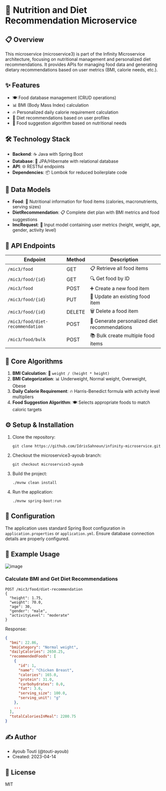 # 🥗 Nutrition and Diet Recommendation Microservice

## 📋 Overview
This microservice (microservice3) is part of the Infinity Microservice architecture, focusing on nutritional management and personalized diet recommendations. It provides APIs for managing food data and generating dietary recommendations based on user metrics (BMI, calorie needs, etc.).

## ✨ Features
- 🍽️ Food database management (CRUD operations)
- 📊 BMI (Body Mass Index) calculation
- 🔥 Personalized daily calorie requirement calculation
- 🍳 Diet recommendations based on user profiles
- 🧮 Food suggestion algorithm based on nutritional needs

## 🛠️ Technology Stack
- **Backend**: ☕ Java with Spring Boot
- **Database**: 💾 JPA/Hibernate with relational database
- **API**: 🌐 RESTful endpoints
- **Dependencies**: 📦 Lombok for reduced boilerplate code

## 📝 Data Models
- **Food**: 🍎 Nutritional information for food items (calories, macronutrients, serving sizes)
- **DietRecommendation**: 📋 Complete diet plan with BMI metrics and food suggestions
- **ImcRequest**: 📝 Input model containing user metrics (height, weight, age, gender, activity level)

## 🔌 API Endpoints

| Endpoint | Method | Description |
|----------|--------|-------------|
| `/mic3/food` | GET | 📋 Retrieve all food items |
| `/mic3/food/{id}` | GET | 🔍 Get food by ID |
| `/mic3/food` | POST | ➕ Create a new food item |
| `/mic3/food/{id}` | PUT | 🔄 Update an existing food item |
| `/mic3/food/{id}` | DELETE | 🗑️ Delete a food item |
| `/mic3/food/diet-recommendation` | POST | 💪 Generate personalized diet recommendations |
| `/mic3/food/bulk` | POST | 📚 Bulk create multiple food items |

## 🧠 Core Algorithms
1. **BMI Calculation**: 📏 `weight / (height * height)`
2. **BMI Categorization**: 📊 Underweight, Normal weight, Overweight, Obese
3. **Daily Calorie Requirement**: 🔥 Harris-Benedict formula with activity level multipliers
4. **Food Suggestion Algorithm**: 🍽️ Selects appropriate foods to match caloric targets

## ⚙️ Setup & Installation

1. Clone the repository:
   ```
   git clone https://github.com/IdrisSahnoun/infinity-microservice.git
   ```

2. Checkout the microservice3-ayoub branch:
   ```
   git checkout microservice3-ayoub
   ```

3. Build the project:
   ```
   ./mvnw clean install
   ```

4. Run the application:
   ```
   ./mvnw spring-boot:run
   ```

## 🔧 Configuration
The application uses standard Spring Boot configuration in `application.properties` or `application.yml`. Ensure database connection details are properly configured.

## 🚀 Example Usage

![image](https://github.com/user-attachments/assets/ed4987b6-484c-44fd-bba0-69cbb55f9732)


### Calculate BMI and Get Diet Recommendations
```
POST /mic3/food/diet-recommendation
{
  "height": 1.75,
  "weight": 70.0,
  "age": 30,
  "gender": "male",
  "activityLevel": "moderate"
}
```

Response:
```json
{
  "bmi": 22.86,
  "bmiCategory": "Normal weight",
  "dailyCalories": 2650.25,
  "recommendedFoods": [
    {
      "id": 1,
      "name": "Chicken Breast",
      "calories": 165.0,
      "protein": 31.0,
      "carbohydrates": 0.0,
      "fat": 3.6,
      "serving_size": 100.0,
      "serving_unit": "g"
    },
    ...
  ],
  "totalCaloriesInMeal": 2200.75
}
```

## ✍️ Author
- Ayoub Touti (@touti-ayoub)
- Created: 2023-04-14

## 📜 License
MIT
